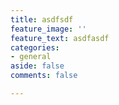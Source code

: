 ```yaml
---
title: asdfsdf
feature_image: ''
feature_text: asdfasdf
categories:
- general
aside: false
comments: false

---
```

